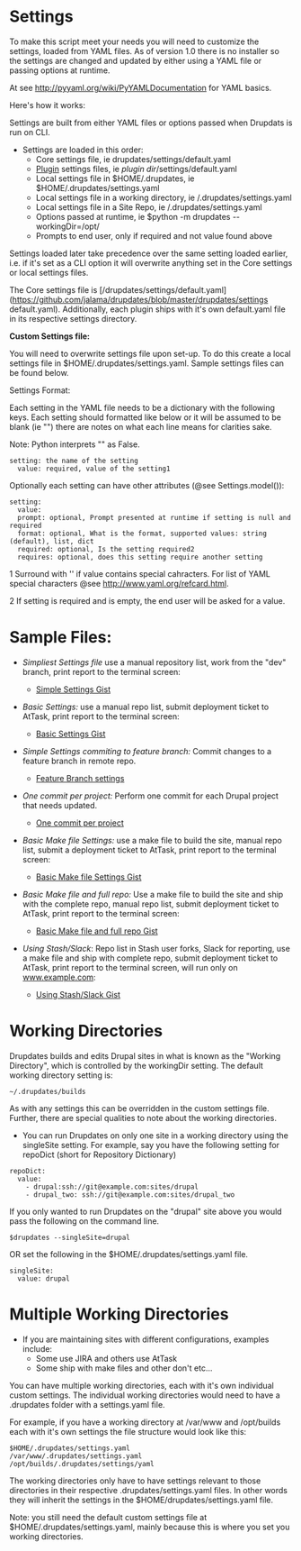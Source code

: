 Settings
===========

To make this script meet your needs you will need to customize the settings, loaded from YAML files.  As of version 1.0 there is no installer so the settings are changed and updated by either using a YAML file or passing options at runtime.

At see http://pyyaml.org/wiki/PyYAMLDocumentation for YAML basics.

Here's how it works:

Settings are built from either YAML files or options passed when Drupdats is run on CLI.

-  Settings are loaded in this order:<a name="overrides"></a>
    -  Core settings file, ie drupdates/settings/default.yaml
    -  [Plugin](plugins.md) settings files, ie *plugin dir*/settings/default.yaml
    -  Local settings file in $HOME/.drupdates, ie $HOME/.drupdates/settings.yaml
    -  Local settings file in a working directory, ie <working directory>/.drupdates/settings.yaml
    -  Local settings file in a Site Repo, ie <webroot>/.drupdates/settings.yaml
    -  Options passed at runtime, ie $python -m drupdates --workingDir=/opt/
    -  Prompts to end user, only if required and not value found above

Settings loaded later take precedence over the same setting loaded earlier, i.e. if it's set as a CLI option it will overwrite anything set in the Core settings or local settings files.

The Core settings file is [/drupdates/settings/default.yaml](https://github.com/jalama/drupdates/blob/master/drupdates/settings default.yaml). Additionally, each plugin ships with it's own default.yaml file in its respective settings directory.

**Custom Settings file:**<a name="custom_settings"></a>

You will need to overwrite settings file upon set-up.  To do this create a local settings file in $HOME/.drupdates/settings.yaml.  Sample settings files can be found below.

Settings Format:

Each setting in the YAML file needs to be a dictionary with the following keys. Each setting should formatted like below or it will be assumed to be blank (ie "") there are notes on what each line means for clarities sake.

Note: Python interprets "" as False.

```
setting: the name of the setting
  value: required, value of the setting1
```
Optionally each setting can have other attributes (@see Settings.model()):

```
setting:
  value:
  prompt: optional, Prompt presented at runtime if setting is null and required
  format: optional, What is the format, supported values: string (default), list, dict
  required: optional, Is the setting required2
  requires: optional, does this setting require another setting
```

1 Surround with '' if value contains special cahracters.  For list of YAML special characters @see http://www.yaml.org/refcard.html.

2 If setting is required and is empty, the end user will be asked for a value.

**Sample Files:**<a name="samples"></a>
===========
- *Simpliest Settings file* use a manual repository list, work from the "dev" branch, print report to the terminal screen:
    - [Simple Settings Gist](https://gist.github.com/jalama/f76dc5647f3406229b94)

- *Basic Settings:* use a manual repo list, submit deployment ticket to AtTask, print report to the terminal screen:
    - [Basic Settings Gist](https://gist.github.com/jalama/c14c3e8880f7274dbb90)

- *Simple Settings commiting to feature branch:*  Commit changes to a feature branch in remote repo.
    - [Feature Branch settings](https://gist.github.com/jalama/dcc50959a4672e00144a)

- *One commit per project:* Perform one commit for each Drupal project that needs updated.
    - [One commit per project](https://gist.github.com/jalama/fdf41b4a8a4b4ef6e622)

- *Basic Make file Settings:* use a make file to build the site,
manual repo list, submit a deployment ticket to AtTask,
print report to the terminal screen:
    - [Basic Make file Settings Gist](https://gist.github.com/jalama/28aee650f3250cf92a55)

- *Basic Make file and full repo:*  Use a make file to build the site and ship
with the complete repo, manual repo list, submit deployment ticket to AtTask,
print report to the terminal screen:
    - [Basic Make file and full repo Gist](https://gist.github.com/jalama/29091db65a263ec021af)

- *Using Stash/Slack*: Repo list in Stash user forks, Slack for reporting,
use a make file and ship with complete repo, submit deployment ticket to AtTask,
print report to the terminal screen,
will run only on www.example.com:
    - [Using Stash/Slack Gist](https://gist.github.com/jalama/6798bf4e1b8e28a31088)

Working Directories
===========

Drupdates builds and edits Drupal sites in what is known as the "Working Directory", which is controlled by the workingDir setting.  The default working directory setting is:

```
~/.drupdates/builds
```

As with any settings this can be overridden in the custom settings file.  Further, there are special qualities to note about the working directories.

- You can run Drupdates on only one site in a working directory using the singleSite setting. For example, say you have the following setting for repoDict (short for Repository Dictionary)

```
repoDict:
  value:
    - drupal:ssh://git@example.com:sites/drupal
    - drupal_two: ssh://git@example.com:sites/drupal_two
```

If you only wanted to run Drupdates on the "drupal" site above you would pass the following
on the command line.

```
$drupdates --singleSite=drupal
```

OR set the following in the $HOME/.drupdates/settings.yaml file.

```
singleSite:
  value: drupal
```

Multiple Working Directories
===========

- If you are maintaining sites with different configurations, examples include:
  - Some use JIRA and others use AtTask
  - Some ship with make files and other don't etc...

You can have multiple working directories, each with it's own individual custom settings.  The individual working directories would need to have a .drupdates folder with a settings.yaml file.

For example, if you have a working directory at /var/www and /opt/builds each with it's own settings
the file structure would look like this:

```
$HOME/.drupdates/settings.yaml
/var/www/.drupdates/settings.yaml
/opt/builds/.drupdates/settings/yaml
```

The working directories only have to have settings relevant to those directories in their respective
 .drupdates/settings.yaml files.  In other words they will inherit the settings in the $HOME/drupdates/settings.yaml file.

Note: you still need the default custom settings file at $HOME/.drupdates/settings.yaml, mainly because this is where you set you working directories.  

